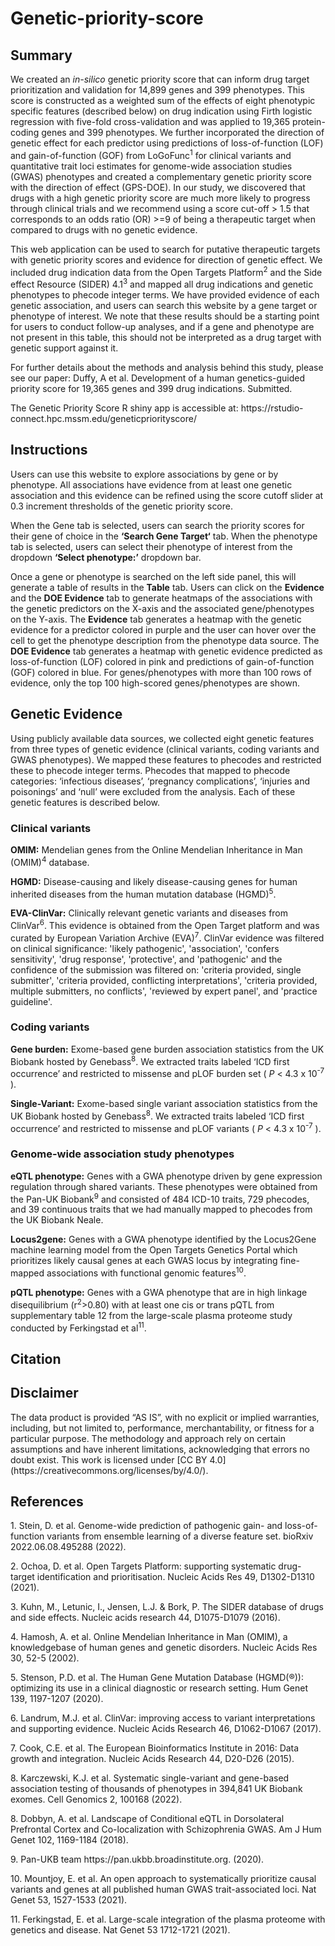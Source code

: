 # Genetic-priority-score

<h2>Summary</h2>
<p>We created an <i>in-silico</i> genetic priority score that can inform drug target prioritization and validation for 14,899 genes and 399 phenotypes. This score is constructed as a weighted sum of the effects of eight phenotypic specific features (described below) on drug indication using Firth logistic regression with five-fold cross-validation and was applied to 19,365 protein-coding genes and 399 phenotypes. We further incorporated the direction of genetic effect for each predictor using predictions of loss-of-function (LOF) and gain-of-function (GOF) from LoGoFunc<sup>1</sup> for clinical variants and quantitative trait loci estimates for genome-wide association studies (GWAS) phenotypes and created a complementary genetic priority score with the direction of effect (GPS-DOE). In our study, we discovered that drugs with a high genetic priority score are much more likely to progress through clinical trials and we recommend using a score cut-off > 1.5 that corresponds to an odds ratio (OR) >=9 of being a therapeutic target when compared to drugs with no genetic evidence.</p>

<p>This web application can be used to search for putative therapeutic targets with genetic priority scores and evidence for direction of genetic effect. We included drug indication data from the Open Targets Platform<sup>2</sup> and the Side effect Resource (SIDER) 4.1<sup>3</sup> and mapped all drug indications and genetic phenotypes to phecode integer terms. We have provided evidence of each genetic association, and users can search this website by a gene target or phenotype of interest. We note that these results should be a starting point for users to conduct follow-up analyses, and if a gene and phenotype are not present in this table, this should not be interpreted as a drug target with genetic support against it.</p>

<p>For further details about the methods and analysis behind this study, please see our paper: Duffy, A et al. Development of a human genetics-guided priority score for 19,365 genes and 399 drug indications. Submitted. </p>
   
<p>The Genetic Priority Score R shiny app is accessible at: https://rstudio-connect.hpc.mssm.edu/geneticpriorityscore/ </p>


 <h2>Instructions</h2>
 
<p>Users can use this website to explore associations by gene or by phenotype. All associations have evidence from at least one genetic association and this evidence can be refined using the score cutoff slider at 0.3 increment thresholds of the genetic priority score.</p>
<p>When the Gene tab is selected, users can search the priority scores for their gene of choice in the <b>‘Search Gene Target‘</b> tab. When the phenotype tab is selected, users can select their phenotype of interest from the dropdown <b>‘Select phenotype:’</b> dropdown bar. 

<p>Once a gene or phenotype is searched on the left side panel, this will generate a table of results in the <b>Table</b> tab. Users can click on the <b>Evidence</b>  and the <b>DOE Evidence</b> tab to generate heatmaps of the associations with the genetic predictors on the X-axis and the associated gene/phenotypes on the Y-axis. The <b>Evidence</b> tab generates a heatmap with the genetic evidence for a predictor colored in purple and the user can hover over the cell to get the phenotype description from the phenotype data source. The <b>DOE Evidence</b> tab generates a heatmap with genetic evidence predicted as loss-of-function (LOF) colored in pink and predictions of gain-of-function (GOF) colored in blue. For genes/phenotypes with more than 100 rows of evidence, only the top 100 high-scored genes/phenotypes are shown.</p>

<h2>Genetic Evidence</h2>
    
<p>Using publicly available data sources, we collected eight genetic features from three types of genetic evidence (clinical variants, coding variants and GWAS phenotypes). We mapped these features to phecodes and restricted these to phecode integer terms. Phecodes that mapped to phecode categories: ‘infectious diseases’, ‘pregnancy complications’, ‘injuries and poisonings’ and ‘null’ were excluded from the analysis. Each of these genetic features is described below.</p>

<h3>Clinical variants </h3>
              
              
<p><b>OMIM:</b> Mendelian genes from the Online Mendelian Inheritance in Man (OMIM)<sup>4</sup> database.</p>
    
<p><b>HGMD:</b> Disease-causing and likely disease-causing genes for human inherited diseases from the human mutation database (HGMD)<sup>5</sup>.</p>

<p><b>EVA-ClinVar:</b> Clinically relevant genetic variants and diseases from ClinVar<sup>6</sup>. This evidence is obtained from the Open Target platform and was curated by European Variation Archive (EVA)<sup>7</sup>. ClinVar evidence was filtered on clinical significance: 'likely pathogenic', 'association', 'confers sensitivity', 'drug response', 'protective', and 'pathogenic' and the confidence of the submission was filtered on: 'criteria provided, single submitter', 'criteria provided, conflicting interpretations', 'criteria provided, multiple submitters, no conflicts', 'reviewed by expert panel', and 'practice guideline'.</p>

<h3>Coding variants</h3>
              
<p><b>Gene burden:</b> Exome-based gene burden association statistics from the UK Biobank hosted by Genebass<sup>8</sup>. We extracted traits labeled ‘ICD first occurrence’ and restricted to missense and pLOF burden set ( <i>P</i> < 4.3 x 10<sup>-7</sup> ). </p>

<p><b>Single-Variant:</b> Exome-based single variant association statistics from the UK Biobank hosted by Genebass<sup>8</sup>. We extracted traits labeled ‘ICD first occurrence’ and restricted to missense and pLOF variants ( <i>P</i> < 4.3 x 10<sup>-7</sup> ). </p>
 

<h3>Genome-wide association study phenotypes</h3>

<p><b>eQTL phenotype:</b> Genes with a GWA phenotype driven by gene expression regulation through shared variants. These phenotypes were obtained from the Pan-UK Biobank<sup>9</sup> and consisted of 484 ICD-10 traits, 729 phecodes, and 39 continuous traits that we had manually mapped to phecodes from the UK Biobank Neale.</p>

<p><b>Locus2gene:</b> Genes with a GWA phenotype identified by the Locus2Gene machine learning model from the Open Targets Genetics Portal which prioritizes likely causal genes at each GWAS locus by integrating fine-mapped associations with functional genomic features<sup>10</sup>.</p>

<p><b>pQTL phenotype:</b> Genes with a GWA phenotype that are in high linkage disequilibrium (r<sup>2</sup>>0.80) with at least one cis or trans pQTL from supplementary table 12 from the large-scale plasma proteome study conducted by Ferkingstad et al<sup>11</sup>.</p>
 

<h2>Citation</h2>

<p></p>

<h2>Disclaimer</h2>
The data product is provided “AS IS”, with no explicit or implied warranties, including, but not limited to, performance, merchantability, or fitness for a particular purpose. The methodology and approach rely on certain assumptions and have inherent limitations, acknowledging that errors no doubt exist. This work is licensed under [CC BY 4.0](https://creativecommons.org/licenses/by/4.0/).<p></p>

<h2>References</h2>

<p>1. Stein, D. et al. Genome-wide prediction of pathogenic gain- and loss-of-function variants from ensemble learning of a diverse feature set. bioRxiv 2022.06.08.495288 (2022).</p>
<p>2.	Ochoa, D. et al. Open Targets Platform: supporting systematic drug-target identification and prioritisation. Nucleic Acids Res 49, D1302-D1310 (2021).</p>
<p>3.	Kuhn, M., Letunic, I., Jensen, L.J. & Bork, P. The SIDER database of drugs and side effects. Nucleic acids research 44, D1075-D1079 (2016).</p>
<p>4.	Hamosh, A. et al. Online Mendelian Inheritance in Man (OMIM), a knowledgebase of human genes and genetic disorders. Nucleic Acids Res 30, 52-5 (2002).</p>
<p>5.	Stenson, P.D. et al. The Human Gene Mutation Database (HGMD(®)): optimizing its use in a clinical diagnostic or research setting. Hum Genet 139, 1197-1207 (2020).</p>
<p>6.	Landrum, M.J. et al. ClinVar: improving access to variant interpretations and supporting evidence. Nucleic Acids Research 46, D1062-D1067 (2017).</p>
<p>7.	Cook, C.E. et al. The European Bioinformatics Institute in 2016: Data growth and integration. Nucleic Acids Research 44, D20-D26 (2015).</p>
<p>8.	Karczewski, K.J. et al. Systematic single-variant and gene-based association testing of thousands of phenotypes in 394,841 UK Biobank exomes. Cell Genomics 2, 100168 (2022).</p>
<p>8. Dobbyn, A. et al. Landscape of Conditional eQTL in Dorsolateral Prefrontal Cortex and Co-localization with Schizophrenia GWAS. Am J Hum Genet 102, 1169-1184 (2018).</p>
<p>9. Pan-UKB team https://pan.ukbb.broadinstitute.org. (2020).</p>
<p>10. Mountjoy, E. et al. An open approach to systematically prioritize causal variants and genes at all published human GWAS trait-associated loci. Nat Genet 53, 1527-1533 (2021).</p>
<p>11. Ferkingstad, E. et al. Large-scale integration of the plasma proteome with genetics and disease. Nat Genet 53 1712-1721 (2021).</p>	
 
